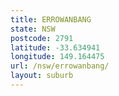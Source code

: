 ```yaml
---
title: ERROWANBANG
state: NSW
postcode: 2791
latitude: -33.634941
longitude: 149.164475
url: /nsw/errowanbang/
layout: suburb
---
```

